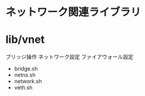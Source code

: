 # ネットワーク関連ライブラリ
# lib/vnet

ブリッジ操作
ネットワーク設定
ファイアウォール設定

- bridge.sh
- netns.sh
- network.sh
- veth.sh
